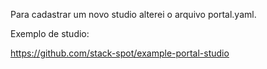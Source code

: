 Para cadastrar um novo studio alterei o arquivo portal.yaml. 

Exemplo de studio:

https://github.com/stack-spot/example-portal-studio
